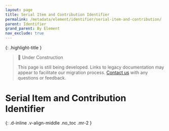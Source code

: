 ```yaml
---
layout: page
title: Serial Item and Contribution Identifier
permalink: /metadata/element/identifier/serial-item-and-contribution/
parent: Identifier
grand_parent: By Element
nav_exclude: true
---
```


{: .highlight-title }
> 🚧 Under Construction
>
> This page is still being developed. Links to legacy documentation may appear to facilitate our migration process. [Contact us](/metadata-documentation/contact/) with any questions or feedback.

# Serial Item and Contribution Identifier
{: .d-inline .v-align-middle .no_toc .mr-2 }